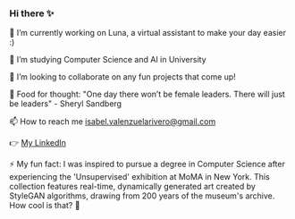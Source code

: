 ### Hi there ✨

🔭 I’m currently working on Luna, a virtual assistant to make your day easier :)

🌱 I’m studying Computer Science and AI in University

👯 I’m looking to collaborate on any fun projects that come up!

🍕  Food for thought: "One day there won’t be female leaders. There will just be leaders" - Sheryl Sandberg

📫 How to reach me isabel.valenzuelarivero@gmail.com

👉 [My LinkedIn](https://www.linkedin.com/in/isabel-de-valenzuela-12b11a215)

⚡ My fun fact: I was inspired to pursue a degree in Computer Science after experiencing the 'Unsupervised' exhibition at MoMA in New York. This collection features real-time, dynamically generated art created by StyleGAN algorithms, drawing from 200 years of the museum's archive. How cool is that? 🚀


